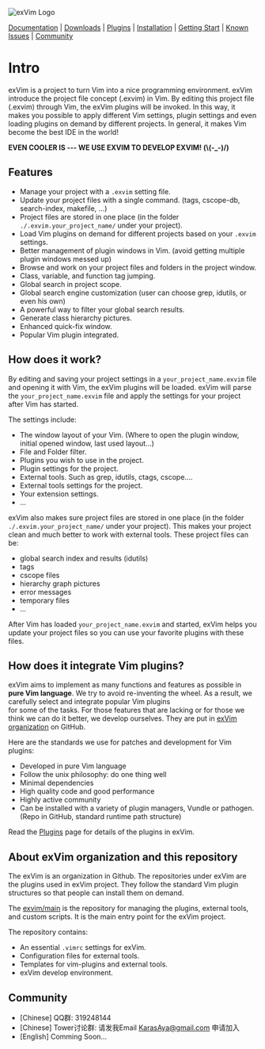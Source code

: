![exVim Logo](http://exvim.github.io/images/logo.png)

[Documentation](http://exvim.github.io/docs/) |
[Downloads](http://exvim.github.io/downloads/) |
[Plugins](http://exvim.github.io/docs/plugins/) |
[Installation](http://exvim.github.io/docs/install/) |
[Getting Start](http://exvim.github.io/docs/getting-start/) |
[Known Issues](http://exvim.github.io/docs/known-issues/) |
[Community](#community)

# Intro

exVim is a project to turn Vim into a nice programming environment. exVim introduce the project file concept (.exvim) in Vim. By editing this project file (.exvim) through Vim, the exVim plugins will be invoked. In this way, it makes you possible to apply different Vim settings, plugin settings and even loading plugins on demand by different projects. In general, it makes Vim become the best IDE in the world!

**EVEN COOLER IS --- WE USE EXVIM TO DEVELOP EXVIM! (\\(-_-)/)**

## Features

- Manage your project with a `.exvim` setting file.
- Update your project files with a single command. (tags, cscope-db, search-index, makefile, ...)
- Project files are stored in one place (in the folder `./.exvim.your_project_name/` under your project).
- Load Vim plugins on demand for different projects based on your `.exvim` settings.
- Better management of plugin windows in Vim. (avoid getting multiple plugin windows messed up)  
- Browse and work on your project files and folders in the project window.
- Class, variable, and function tag jumping.
- Global search in project scope. 
- Global search engine customization (user can choose grep, idutils, or even his own)
- A powerful way to filter your global search results.
- Generate class hierarchy pictures. 
- Enhanced quick-fix window.
- Popular Vim plugin integrated.

## How does it work?

By editing and saving your project settings in a `your_project_name.exvim` file and opening it with Vim, the exVim plugins will be loaded. exVim will parse the `your_project_name.exvim` file and apply the settings for your project after Vim
has started.

The settings include:

- The window layout of your Vim. (Where to open the plugin window, initial opened window, last used layout...)
- File and Folder filter.
- Plugins you wish to use in the project.
- Plugin settings for the project.
- External tools. Such as grep, idutils, ctags, cscope....
- External tools settings for the project.
- Your extension settings.
- ...

exVim also makes sure project files are stored in one place (in the folder `./.exvim.your_project_name/` under your project). 
This makes your project clean and much better to work with external tools. These project files can be:

- global search index and results (idutils)
- tags
- cscope files
- hierarchy graph pictures
- error messages
- temporary files
- ...

After Vim has loaded `your_project_name.exvim` and started, exVim helps you update your project files so you 
can use your favorite plugins with these files.

## How does it integrate Vim plugins?

exVim aims to implement as many functions and features as possible in **pure Vim language**. 
We try to avoid re-inventing the wheel. As a result, we carefully select and integrate popular Vim plugins  
for some of the tasks. For those features that are lacking or for those we think we can do it better, 
we develop ourselves. They are put in [exVim organization](https://github.com/exvim) on GitHub.

Here are the standards we use for patches and development for Vim plugins:

- Developed in pure Vim language
- Follow the unix philosophy: do one thing well 
- Minimal dependencies 
- High quality code and good performance
- Highly active community
- Can be installed with a variety of plugin managers, Vundle or pathogen. (Repo in GitHub, standard runtime path structure)

Read the [Plugins](http://exvim.github.io/docs/plugins/) page for details of the plugins
in exVim.

## About exVim organization and this repository

The exVim is an organization in Github. The repositories under exVim are the plugins used in
exVim project. They follow the standard Vim plugin structures so that people can install them on
demand.

The [exvim/main](https://github.com/exvim/main#installation) is the repository for 
managing the plugins, external tools, and custom scripts. It is the main entry point for the
exVim project. 

The repository contains:

- An essential `.vimrc` settings for exVim.
- Configuration files for external tools.
- Templates for vim-plugins and external tools.
- exVim develop environment.

## Community

- [Chinese] QQ群: 319248144
- [Chinese] Tower讨论群: 请发我Email KarasAya@gmail.com 申请加入
- [English] Comming Soon...
